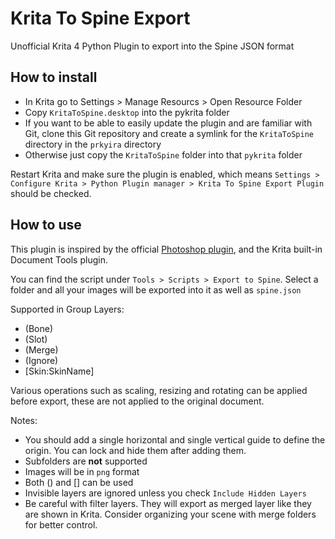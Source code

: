 # Krita To Spine Export

Unofficial Krita 4 Python Plugin to export into the Spine JSON format

## How to install

* In Krita go to Settings > Manage Resourcs > Open Resource Folder
* Copy `KritaToSpine.desktop` into the pykrita folder
* If you want to be able to easily update the plugin and are familiar with Git, clone this Git repository and create a symlink for the `KritaToSpine` directory in the `prkyira` directory
* Otherwise just copy the `KritaToSpine` folder into that `pykrita` folder

Restart Krita and make sure the plugin is enabled, which means ``Settings > Configure Krita > Python Plugin manager > Krita To Spine Export Plugin`` should be checked.

## How to use

This plugin is inspired by the official [Photoshop plugin](https://github.com/EsotericSoftware/spine-scripts/tree/master/photoshop), and the Krita built-in Document Tools plugin. 

You can find the script under ``Tools > Scripts > Export to Spine``. Select a folder and all your images will be exported into it as well as ``spine.json``

Supported in Group Layers:
* (Bone)
* (Slot)
* (Merge)
* (Ignore)
* [Skin:SkinName]

Various operations such as scaling, resizing and rotating can be applied before export, these are not applied to the original document. 

Notes:
* You should add a single horizontal and single vertical guide to define the origin. You can lock and hide them after adding them.
* Subfolders are **not** supported
* Images will be in ``png`` format
* Both () and [] can be used
* Invisible layers are ignored unless you check `Include Hidden Layers`
* Be careful with filter layers. They will export as merged layer like they are shown in Krita. Consider organizing your scene with merge folders for better control.
